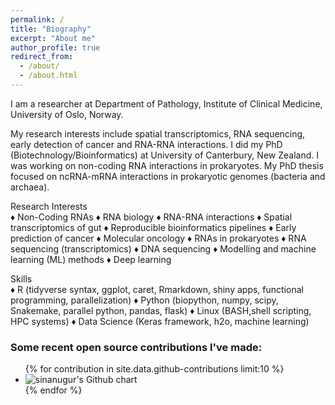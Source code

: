 ```yaml
---
permalink: /
title: "Biography"
excerpt: "About me"
author_profile: true
redirect_from: 
  - /about/
  - /about.html
---
```


I am a researcher at Department of Pathology, Institute of Clinical Medicine, University of Oslo, Norway.  

My research interests include spatial transcriptomics, RNA sequencing, early detection of cancer and RNA-RNA interactions. I did my PhD (Biotechnology/Bioinformatics) at University of Canterbury, New Zealand. I was working on non-coding RNA interactions in prokaryotes. My PhD thesis focused on ncRNA-mRNA interactions in prokaryotic genomes (bacteria and archaea).  



Research Interests  
♦ Non-Coding RNAs ♦ RNA biology ♦ RNA-RNA interactions ♦ Spatial transcriptomics of gut ♦ Reproducible bioinformatics pipelines ♦ Early prediction of cancer ♦ Molecular oncology ♦ RNAs in prokaryotes ♦ RNA sequencing (transcriptomics) ♦ DNA sequencing ♦ Modelling and machine learning (ML) methods ♦ Deep learning

Skills  
♦ R (tidyverse syntax, ggplot, caret, Rmarkdown, shiny apps, functional programming, parallelization) ♦ Python (biopython, numpy, scipy, Snakemake, parallel python, pandas, flask) ♦ Linux (BASH,shell scripting, HPC systems) ♦ Data Science (Keras framework, h2o, machine learning)  

<div id="contributions" class="contributions">
  <h3>Some recent open source contributions I've made:</h3>
  <ul>
  {% for contribution in site.data.github-contributions limit:10 %}
    <li>
      <img src="http://ghchart.rshah.org/sinanugur" alt="sinanugur's Github chart" />
    </li>
  {% endfor %}
  </ul> 
</div>
